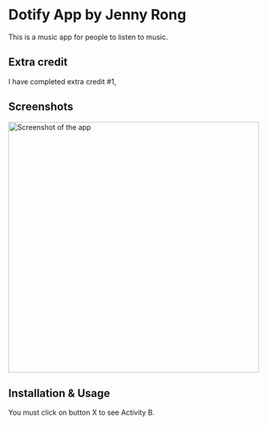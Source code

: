# Dotify App by Jenny Rong

This is a music app for people to listen to music.

## Extra credit
I have completed extra credit #1, 

## Screenshots
<img src="./screenshot1.jpg" alt="Screenshot of the app" height="500" />


## Installation & Usage
You must click on button X to see Activity B.
